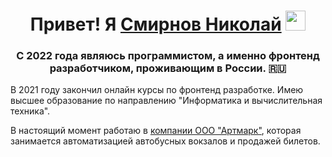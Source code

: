 <h1 align="center">Привет! Я <a href="https://vk.com/smiirnaga" target="_blank">Смирнов Николай</a>
<img src="https://github.com/blackcater/blackcater/raw/main/images/Hi.gif" height="32"/></h1>
<h3 align="center">С 2022 года являюсь программистом, а именно фронтенд разработчиком, проживающим в России. 🇷🇺</h3>
<p>В 2021 году закончил онлайн курсы по фронтенд разработке. Имею высшее образование по направлению "Информатика и вычислительная техника".</p>
<p>  В настоящий момент работаю в <a href="https://e-traffic.ru/" target="_blank">компании ООО "Артмарк"</a>, которая занимается автоматизацией автобусных вокзалов и продажей билетов.</p>


<!--
**Nikolos-S/Nikolos-S** is a ✨ _special_ ✨ repository because its `README.md` (this file) appears on your GitHub profile.

Here are some ideas to get you started:

- 🔭 I’m currently working on ...
- 🌱 I’m currently learning ...
- 👯 I’m looking to collaborate on ...
- 🤔 I’m looking for help with ...
- 💬 Ask me about ...
- 📫 How to reach me: ...
- 😄 Pronouns: ...
- ⚡ Fun fact: ...
-->
